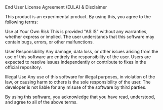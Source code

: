 End User License Agreement (EULA) & Disclaimer

This product is an experimental product. By using this, you agree to the following terms:

Use at Your Own Risk This is provided "AS IS" without any warranties, whether express or implied. The user understands that this software may contain bugs, errors, or other malfunctions.

User Responsibility Any damage, data loss, or other issues arising from the use of this software are entirely the responsibility of the user. Users are expected to resolve issues independently or contribute to fixes in the official repository.

Illegal Use Any use of this software for illegal purposes, in violation of the law, or causing harm to others is the sole responsibility of the user. The developer is not liable for any misuse of the software by third parties.

By using this software, you acknowledge that you have read, understood, and agree to all of the above terms.